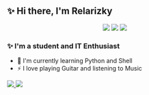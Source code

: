 ## ✨ Hi there, I'm Relarizky 

<p align="center">
  <img src="https://img.shields.io/twitter/follow/amnotageek_?style=social">
  <img src="https://img.shields.io/github/followers/relarizky?style=social">
  <img src="https://img.shields.io/github/stars/relarizky?style=social">
</p>

### ✨ I'm a student and IT Enthusiast

- 🌱 I'm currently learning Python and Shell
- ⚡ I love playing Guitar and listening to Music

<a href="https://github.com/anuraghazra/github-readme-stats">
  <img src="https://github-readme-stats.vercel.app/api?username=relarizky&show_icons=True">
  <img src="https://github-readme-stats.vercel.app/api/top-langs/?username=relarizky&layout=compact">
</a>
